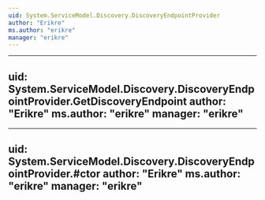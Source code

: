 ```yaml
---
uid: System.ServiceModel.Discovery.DiscoveryEndpointProvider
author: "Erikre"
ms.author: "erikre"
manager: "erikre"
---
```


---
uid: System.ServiceModel.Discovery.DiscoveryEndpointProvider.GetDiscoveryEndpoint
author: "Erikre"
ms.author: "erikre"
manager: "erikre"
---

---
uid: System.ServiceModel.Discovery.DiscoveryEndpointProvider.#ctor
author: "Erikre"
ms.author: "erikre"
manager: "erikre"
---
